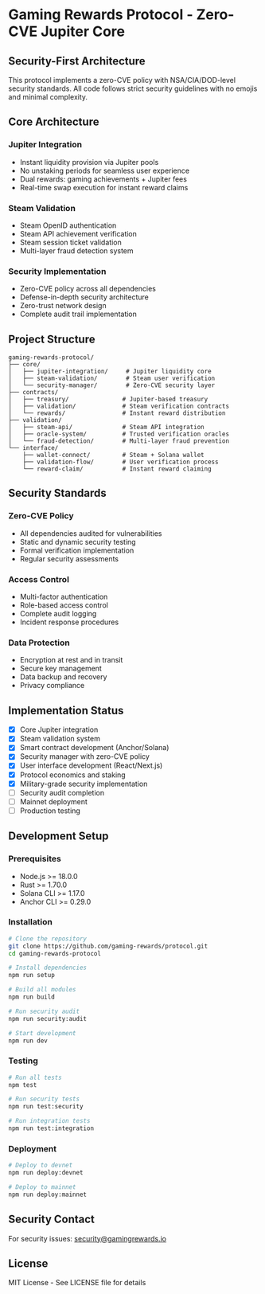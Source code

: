 # Gaming Rewards Protocol - Zero-CVE Jupiter Core

## Security-First Architecture

This protocol implements a zero-CVE policy with NSA/CIA/DOD-level security standards. All code follows strict security guidelines with no emojis and minimal complexity.

## Core Architecture

### Jupiter Integration
- Instant liquidity provision via Jupiter pools
- No unstaking periods for seamless user experience
- Dual rewards: gaming achievements + Jupiter fees
- Real-time swap execution for instant reward claims

### Steam Validation
- Steam OpenID authentication
- Steam API achievement verification
- Steam session ticket validation
- Multi-layer fraud detection system

### Security Implementation
- Zero-CVE policy across all dependencies
- Defense-in-depth security architecture
- Zero-trust network design
- Complete audit trail implementation

## Project Structure

```
gaming-rewards-protocol/
├── core/
│   ├── jupiter-integration/     # Jupiter liquidity core
│   ├── steam-validation/        # Steam user verification
│   └── security-manager/        # Zero-CVE security layer
├── contracts/
│   ├── treasury/               # Jupiter-based treasury
│   ├── validation/             # Steam verification contracts
│   └── rewards/                # Instant reward distribution
├── validation/
│   ├── steam-api/              # Steam API integration
│   ├── oracle-system/          # Trusted verification oracles
│   └── fraud-detection/        # Multi-layer fraud prevention
└── interface/
    ├── wallet-connect/         # Steam + Solana wallet
    ├── validation-flow/        # User verification process
    └── reward-claim/           # Instant reward claiming
```

## Security Standards

### Zero-CVE Policy
- All dependencies audited for vulnerabilities
- Static and dynamic security testing
- Formal verification implementation
- Regular security assessments

### Access Control
- Multi-factor authentication
- Role-based access control
- Complete audit logging
- Incident response procedures

### Data Protection
- Encryption at rest and in transit
- Secure key management
- Data backup and recovery
- Privacy compliance

## Implementation Status

- [x] Core Jupiter integration
- [x] Steam validation system
- [x] Smart contract development (Anchor/Solana)
- [x] Security manager with zero-CVE policy
- [x] User interface development (React/Next.js)
- [x] Protocol economics and staking
- [x] Military-grade security implementation
- [ ] Security audit completion
- [ ] Mainnet deployment
- [ ] Production testing

## Development Setup

### Prerequisites
- Node.js >= 18.0.0
- Rust >= 1.70.0
- Solana CLI >= 1.17.0
- Anchor CLI >= 0.29.0

### Installation
```bash
# Clone the repository
git clone https://github.com/gaming-rewards/protocol.git
cd gaming-rewards-protocol

# Install dependencies
npm run setup

# Build all modules
npm run build

# Run security audit
npm run security:audit

# Start development
npm run dev
```

### Testing
```bash
# Run all tests
npm test

# Run security tests
npm run test:security

# Run integration tests
npm run test:integration
```

### Deployment
```bash
# Deploy to devnet
npm run deploy:devnet

# Deploy to mainnet
npm run deploy:mainnet
```

## Security Contact

For security issues: security@gamingrewards.io

## License

MIT License - See LICENSE file for details
